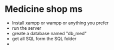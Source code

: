 # Medicine shop ms
- Install xampp or wampp or anything you prefer
- run the server
- greate a database named "db_med"
- get all SQL form the SQL folder
- 
